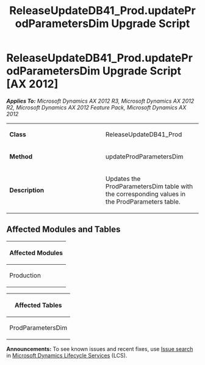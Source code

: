﻿---
title: ReleaseUpdateDB41_Prod.updateProdParametersDim Upgrade Script
TOCTitle: ReleaseUpdateDB41_Prod.updateProdParametersDim Upgrade Script
ms:assetid: cbccd00e-ee95-0e63-f865-f16071cd76ea
ms:mtpsurl: https://msdn.microsoft.com/en-us/library/JJ719678(v=AX.60)
ms:contentKeyID: 49711243
ms.date: 05/18/2015
mtps_version: v=AX.60
---

# ReleaseUpdateDB41\_Prod.updateProdParametersDim Upgrade Script [AX 2012]


_**Applies To:** Microsoft Dynamics AX 2012 R3, Microsoft Dynamics AX 2012 R2, Microsoft Dynamics AX 2012 Feature Pack, Microsoft Dynamics AX 2012_

<table>
<colgroup>
<col style="width: 50%" />
<col style="width: 50%" />
</colgroup>
<tbody>
<tr class="odd">
<td><p><strong>Class</strong></p></td>
<td><p>ReleaseUpdateDB41_Prod</p></td>
</tr>
<tr class="even">
<td><p><strong>Method</strong></p></td>
<td><p>updateProdParametersDim</p></td>
</tr>
<tr class="odd">
<td><p><strong>Description</strong></p></td>
<td><p>Updates the ProdParametersDim table with the corresponding values in the ProdParameters table.</p></td>
</tr>
</tbody>
</table>


## Affected Modules and Tables

<table>
<colgroup>
<col style="width: 100%" />
</colgroup>
<thead>
<tr class="header">
<th><p>Affected Modules</p></th>
</tr>
</thead>
<tbody>
<tr class="odd">
<td><p>Production</p></td>
</tr>
</tbody>
</table>


<table>
<colgroup>
<col style="width: 100%" />
</colgroup>
<thead>
<tr class="header">
<th><p>Affected Tables</p></th>
</tr>
</thead>
<tbody>
<tr class="odd">
<td><p>ProdParametersDim</p></td>
</tr>
</tbody>
</table>

  
**Announcements:** To see known issues and recent fixes, use [Issue search](http://go.microsoft.com/fwlink/?linkid=389258) in [Microsoft Dynamics Lifecycle Services](http://go.microsoft.com/fwlink/?linkid=306505) (LCS).


